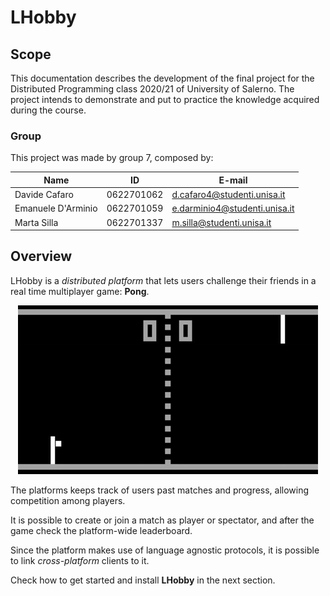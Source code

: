 # LHobby

## Scope

This documentation describes the development of the final project for the Distributed Programming class 2020/21 of 
University of Salerno. The project intends to demonstrate and put to practice the knowledge acquired during the course. 

### Group

This project was made by group 7, composed by:

| __Name__    | __ID__      | __E-mail__  |
| ----------- | ----------- | ----------- |
| Davide Cafaro| 0622701062 | d.cafaro4@studenti.unisa.it|
| Emanuele D'Arminio | 0622701059 | e.darminio4@studenti.unisa.it|
| Marta Silla | 0622701337 | m.silla@studenti.unisa.it|

## Overview

LHobby is a _distributed platform_ that lets users challenge their friends in a real time multiplayer game: __Pong__.

<p align="center">
  <img src="assets/pong.gif">
</p>

The platforms keeps track of users past matches and progress, allowing competition among players.

It is possible to create or join a match as player or spectator, and after the game check the platform-wide leaderboard.

Since the platform makes use of language agnostic protocols, it is possible to link _cross-platform_ clients to it.

Check how to get started and install __LHobby__ in the next section.